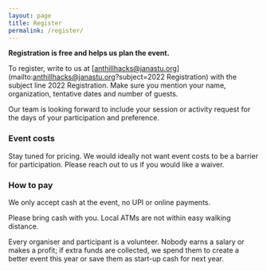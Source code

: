 ```yaml
---
layout: page
title: Register
permalink: /register/
---
```



**Registration is free and helps us plan the event.**

To register, write to us at [anthillhacks@janastu.org](mailto:anthillhacks@janastu.org?subject=2022 Registration) with the subject line 2022 Registration. Make sure you mention your name, organization, tentative dates and number of guests.  


Our team is looking forward to include your session or activity request for the days of your participation and preference. 

<!--We are looking for documenters and translators for each of the 5 locations in the mesh area.
-->
<!-- {% include btn-register.html %} -->

### Event costs
Stay tuned for pricing. We would ideally not want event costs to be a barrier for participation. Please reach out to us if you would like a waiver.



### How to pay
We only accept cash at the event, no UPI or online payments.

Please bring cash with you. Local ATMs are not within easy walking distance.

Every organiser and participant is a volunteer.  Nobody earns a salary
or makes a profit; if extra funds are collected, we spend them to create a
better event this year or save them as start-up cash for next year.

<!--
We aim for transparency.  If you are interested in where your money goes, please
[contact us]({{site.baseurl}}{% link pages/contact-us.md %}) and we'll give you
a budget sheet.
-->

<!--
Archived
### Rough schedule
#### Winter School
What to expect
: Curated talks and workshops  
  Evening entertainment
The [School schedule](/school/) will be updated just prior to the event.
#### Unconference
What to expect
  - Build up days 7-10 Dec 
  - See tracks below
  - Week 2 engagements focus on schools, colleges and insitutes
  - Clean up and tear down activities
***Tracks***
| Arts     | Nature  	| Tech for all | Community | Food | Other |
|:-------- |:-------:	|:--------:	   |:--------: |:-------:|--------:|
| Folk art | Nature Walk| Mesh network | Storytelling| Food  processing | Design labs|
| Music   | Natural Crafts | Mesh radio       | Crafter Space        | Food preserving   | Community network exchange (CNx) |
|----
| Theatre | Bird Watching  | Decentralization | Archives and stories | Fizz drinks       | Gender days    |
| Crafts  | Trekking       | Hardware hacks   | Orality and rights   | Kambucha          | Fire and drums |
| Games   | Cycling        | Coding corners   | Politics & society   | Sun curing        | Puppets        |
|=====
| Dance | Environmental stewardship | Mapping for all | Full Moon festivities | Foraging | eUnicycles    |
{: rules="groups"}

-->

 <!--There is a **day pass** for people staying off-site and a **camping pass** for
those camping on-site. A sliding scale on both of these passes allow everyone to participate. All passes cover breakfast, access to daily talks, workshops, and activities
plus costs like equipment rentals, facilities rent, shade structures, electricity, internet and consumables.  The camping pass also includes a tent
space and the use of shared bathing facilities.
|                  | Suggested   | Sliding scale    |
|------------------|-------------|------------------|
| **Day pass**     | Rs. xxx/day | Rs. 101-1001/day |
| **Camping pass** | Rs. xxx/day | Rs. 301-2001/day |
-->

